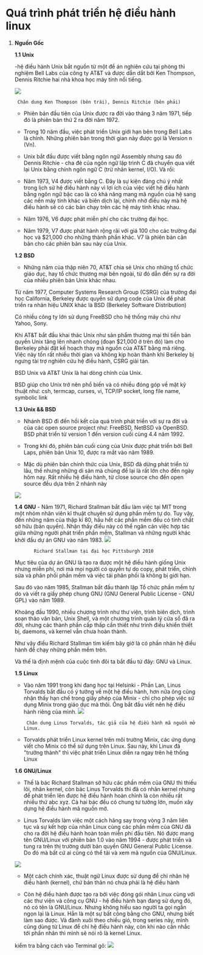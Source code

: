 # Quá trình phát triển hệ điều hành linux

1. **Nguồn Gốc**

	
	**1.1** **Unix**

	-hệ điều hành Unix bắt nguồn từ một đề án nghiên cứu tại phòng thì nghiệm Bell Labs của công ty AT&T và được dẫn dắt bởi Ken Thompson, Dennis Ritchie hai nhà khoa học máy tính nổi tiếng.

	![](https://upload.wikimedia.org/wikipedia/commons/4/46/Ken_Thompson_and_Dennis_Ritchie.jpg)


   		Chân dung Ken Thompson (bên trái), Dennis Ritchie (bên phải)

 	- Phiên bản đầu tiên của Unix được ra đời vào tháng 3 năm 1971, tiếp đó là phiên bản thứ 2 ra đời năm 1972.

 	- Trong 10 năm đầu, việc phát triển Unix giới hạn bên trong Bell Labs là chính. Những phiên bản trong thời gian này được gọi là Version n (Vn).

 	- Unix bắt đầu được viết bằng ngôn ngữ Assembly nhưng sau đó Dennis Ritchie - cha đẻ của ngôn ngữ lập trình C đã chuyển qua viết lại Unix bằng chính ngôn ngữ C (trừ nhân kernel, I/O). Và rồi:

 	- Năm 1973, V4 được viết bằng C. Đây là sự kiện đáng chú ý nhất trong lịch sử hệ điều hành này vì lợi ích của việc viết hệ điều hành bằng ngôn ngữ bậc cao là có khả năng mang mã nguồn của hệ sang các nền máy tính khác và biên dịch lại, chính nhờ điều này mà hệ điều hành sẽ có các bản chạy trên các hệ máy tính khác nhau.

 	- Năm 1976, V6 được phát miễn phí cho các trường đại học.

 	- Năm 1979, V7 được phát hành rộng rãi với giá $100$ cho các trường đại học và $21,000 cho những thành phần khác. V7 là phiên bản căn bản cho các phiên bản sau này của Unix.

	**1.2** **BSD**    

	- Những năm của thập niên 70, AT&T chia sẻ Unix cho những tổ chức giáo dục, hay tổ chức thương mại bên ngoài, từ đó dẫn đến sự ra đời của nhiều phiên bản Unix khác nhau.

    Từ năm 1977, Computer Systems Research Group (CSRG) của trường đại học California, Berkeley được quyền sử dụng code của Unix để phát triển ra nhãn hiệu UNIX khác là BSD (Berkeley Software Distribution)

    Có nhiều công ty lớn sử dụng FreeBSD cho hệ thống máy chủ như Yahoo, Sony.


    Khi AT&T bắt đầu khai thác Unix như sản phẩm thương mại thì tiền bản quyền Unix tăng lên nhanh chóng (đoạn $21,000 ở trên đó) làm cho Berkeley phải đặt kế hoạch thay mã nguồn của AT&T bằng mã riêng. Việc này tốn rất nhiều thời gian và không kịp hoàn thành khi Berkeley bị ngưng tài trợ nghiên cứu hệ điều hành, CSRG giải tán.

    BSD Unix và AT&T Unix là hai dòng chính của Unix.

    BSD giúp cho Unix trở nên phổ biến và có nhiều đóng góp về mặt kỹ thuật như: csh, termcap, curses, vi, TCP/IP socket, long file name, symbolic link

	**1.3** **Unix && BSD**

	- Nhánh BSD đi đến hồi kết của quá trình phát triển với sự ra đời và của các open source project như: FreeBSD, NetBSD và OpenBSD. BSD phát triển từ version 1 đến version cuối cùng 4.4 năm 1992.

	- Trong khi đó, phiên bản cuối cùng của Unix được phát triển bởi Bell Laps, phiên bản Unix 10, được ra mắt vào năm 1989.

	- Mặc dù phiên bản chính thức của Unix, BSD đã dừng phát triển từ lâu, thế nhưng những di sản mà chúng để lại là rất lớn cho đến ngày hôm nay. Rất nhiều hệ điều hành, từ close source cho đến open source đều dựa trên 2 nhánh này

	![](https://images.viblo.asia/9fdc05b1-a243-4e72-81d4-ab85a4572263.png)

	**1.4** **GNU**
		- 
    Năm 1971, Richard Stallman bắt đầu làm việc tại MIT trong một nhóm nhân viên kĩ thuật chuyên sử dụng phần mềm tự do. Tuy vậy, đến những năm của thập kỉ 80, hầu hết các phần mềm đều có tính chất sở hữu (bản quyền). Nhận thấy điều này có thể ngăn cản việc hợp tác giữa những người phát triển phần mềm, Stallman và những người khác khởi đầu dự án GNU vào năm 1983.
    		![](https://upload.wikimedia.org/wikipedia/commons/3/3d/Richard_Stallman_at_Pittsburgh_University.jpg)

              Richard Stallman tại đại học Pittsburgh 2010

    Mục tiêu của dự án GNU là tạo ra được một hệ điều hành giống Unix nhưng miễn phí, nơi mà mọi người có quyền tự do copy, phát triển, chỉnh sửa và phân phối phần mềm và việc tái phân phối là không bị giới hạn.

    Sau đó vào năm 1985, Stallman bắt đầu thành lập Tổ chức phần mềm tự do và viết ra giấy phép chung GNU (GNU General Public License - GNU GPL) vào năm 1989.

    Khoảng đầu 1990, nhiều chương trình như thư viện, trình biên dịch, trình soạn thảo văn bản, Unix Shell, và một chương trình quản lý cửa sổ đã ra đời, nhưng các thành phần cấp thấp cần thiết như trình điều khiển thiết bị, daemons, và kernel vẫn chưa hoàn thành.

    Như vậy điều Richard Stallman tìm kiếm bây giờ là có phần nhân hệ điều hành để chạy những phần mềm trên.

    Và thế là định mệnh của cuộc tình đôi ta bắt đầu từ đây: GNU và Linux.

    **1.5** **Linux**
    - Vào năm 1991 trong khi đang học tại Helsinki - Phần Lan, Linus Torvalds bắt đầu có ý tưởng về một hệ điều hành, hơn nữa ông cũng nhận thấy hạn chế trong giấy phép của Minix - chỉ cho phép việc sử dụng Minix trong giáo dục mà thôi. Ông bắt đầu viết nên hệ điều hành riêng của mình.
    	![](https://images.viblo.asia/24d02ced-bfc0-4d9f-9d7a-2f10e80b689d.jpg)

           Chân dung Linus Torvalds, tác giả của hệ điều hành mã nguồn mở Linux.

    -	Torvalds phát triển Linux kernel trên môi trường Minix, các ứng dụng viết cho Minix có thể sử dụng trên Linux. Sau này, khi Linux đã "trưởng thành" thì việc phát triển Linux diễn ra ngay trên hệ thống Linux

    **1.6** **GNU/Linux**

    - Thế là bác Richard Stallman sở hữu các phần mềm của GNU thì thiếu lõi, nhân kernel, còn bác Linus Torvalds thì đã có nhân kernel nhưng để phát triển lên được hệ điều hành hoàn chỉnh là còn nhiếu rất nhiều thứ abc xyz. Cả hai bác đều có chung tư tưởng lớn, muốn xây dựng hệ điều hành mã nguồn mở.

    - Linus Torvalds làm việc một cách hăng say trong vòng 3 năm liên tục và sự kết hợp của nhân Linux cùng các phần mềm của GNU đã cho ra đời hệ điều hành hoàn toàn miễn phí đầu tiên. Nó được mang tên GNU/Linux với phiên bản 1.0 vào năm 1994 - được phát triển và tung ra trên thị trường dưới bản quyền GNU General Public License. Do đó mà bất cứ ai cũng có thể tải và xem mã nguồn của GNU/Linux.

    ![](https://images.viblo.asia/e65e233c-0198-48d1-b3c4-4c866f877340.jpg)

    - Một cách chính xác, thuật ngữ Linux được sử dụng để chỉ nhân hệ điều hành (kernel), chứ bản thân nó chưa phải là hệ điều hành 

	- Còn hệ điều hành được tạo ra bởi việc đóng gói nhân Linux cùng với các thư viện và công cụ GNU - hệ điều hành bạn đang sử dụng đó, nó có tên là GNU/Linux. Nhưng không hiểu sao người ta gọi ngắn ngọn lại là Linux. Hẳn là một sự bất công bằng cho GNU, nhưng biết làm sao được. Và đành xuôi theo chiều gió, trong series này, mình cũng dùng từ Linux để chỉ hệ điều hành này, còn khi nào cần nhắc tới phần nhân thì mình sẽ nói rõ là kernel Linux.

	kiểm tra bằng cách vào Terminal gõ: 
	![](https://i.imgur.com/74FT48G.png)

